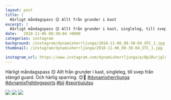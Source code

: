 ```yaml
---
layout: post
title: |
  Härligt måndagspass 😊 Allt från grunder i kast
excerpt: |
  Härligt måndagspass 😊 Allt från grunder i kast, singleleg, till svep från stängd guard. Och härlig sparring. 😊🤙    
date:   2018-11-06 08:38:04 +0000
categories: instagram
background: /instagram/dynamixherrljunga/2018-11-06_08-38-04_UTC_1.jpg
thumbnail: /instagram/dynamixherrljunga/2018-11-06_08-38-04_UTC_1.jpg

instagram_url: https://www.instagram.com/dynamixherrljunga/p/Bp1RurjgloQ
---
```

Härligt måndagspass 😊 Allt från grunder i kast, singleleg, till svep från stängd guard. Och härlig sparring. 😊🤙 [#dynamixherrljunga](https://www.instagram.com/explore/tags/dynamixherrljunga/) [#dynamixfightingsports](https://www.instagram.com/explore/tags/dynamixfightingsports/) [#bjj](https://www.instagram.com/explore/tags/bjj/) [#sportjujutsu](https://www.instagram.com/explore/tags/sportjujutsu/)



<img src='{{ site.baseurl }}/instagram/dynamixherrljunga/2018-11-06_08-38-04_UTC_1.jpg' class='img-fluid' />


<img src='{{ site.baseurl }}/instagram/dynamixherrljunga/2018-11-06_08-38-04_UTC_2.jpg' class='img-fluid' />


<img src='{{ site.baseurl }}/instagram/dynamixherrljunga/2018-11-06_08-38-04_UTC_3.jpg' class='img-fluid' />
